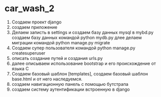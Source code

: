 # car_wash_2
1. Создаем проект django 
2. создаем приложение 
3. Делаем записть в settings и создаем базу данных mysql в mybd.py создаем базу данных командой python mydb.py длее делаем миграции командой  python manage.py migrate
4. Создаем супер пользователя командой python manage.py createsuperuser
5. описать создание путей и создания urls.py 
6. далее описываем использование bootstrap и его происхождение от языка С 
7. Создаем базовый шаблон [templates], создаем базовый шаблон base.html и от него наследуемся. 
8. создаем навигационную панель с помощью бутстрапа 
9. создаем систему аутентификации встроенную в django 

